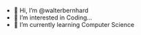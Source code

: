 - 👋 Hi, I’m @walterbernhard
- 👀 I’m interested in Coding...
- 🌱 I’m currently learning Computer Science

<!---
walterbernhard/walterbernhard is a ✨ special ✨ repository because its `README.md` (this file) appears on your GitHub profile.
You can click the Preview link to take a look at your changes.
--->
